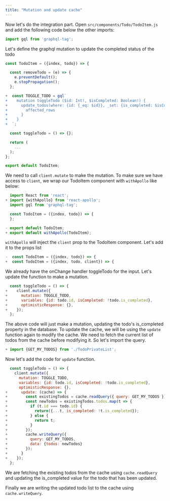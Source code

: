 ```yaml
---
title: "Mutation and update cache"
---
```


Now let's do the integration part. Open `src/components/Todo/TodoItem.js` and add the following code below the other imports:

```javascript
import gql from 'graphql-tag';
```
Let's define the graphql mutation to update the completed status of the todo

```javascript
const TodoItem = ({index, todo}) => {

  const removeTodo = (e) => {
    e.preventDefault();
    e.stopPropagation();
  };

+  const TOGGLE_TODO = gql`
+    mutation toggleTodo ($id: Int!, $isCompleted: Boolean!) {
+      update_todos(where: {id: {_eq: $id}}, _set: {is_completed: $isCompleted}) {
+        affected_rows
+      }
+    }
+  `;

  const toggleTodo = () => {};

  return (
    ...
  );
};

export default TodoItem;

```

We need to call `client.mutate` to make the mutation. To make sure we have access to `client`, we wrap our TodoItem component with `withApollo` like below:

```javascript
  import React from 'react';
+ import {withApollo} from 'react-apollo';
  import gql from 'graphql-tag';

  const TodoItem = ({index, todo}) => {
  };

- export default TodoItem;
+ export default withApollo(TodoItem);
```

`withApollo` will inject the `client` prop to the TodoItem component. Let's add it to the props list

```javascript
-  const TodoItem = ({index, todo}) => {
+  const TodoItem = ({index, todo, client}) => {
```

We already have the onChange handler toggleTodo for the input. Let's update the function to make a mutation.

```javascript
  const toggleTodo = () => {
+    client.mutate({
+      mutation: TOGGLE_TODO,
+      variables: {id: todo.id, isCompleted: !todo.is_completed},
+      optimisticResponse: {},
+    });
  };
```

The above code will just make a mutation, updating the todo's is_completed property in the database.
To update the cache, we will be using the `update` function again to modify the cache. We need to fetch the current list of todos from the cache before modifying it. So let's import the query.

```javascript
+ import {GET_MY_TODOS} from './TodoPrivateList';
```
Now let's add the code for `update` function.

```javascript
  const toggleTodo = () => {
    client.mutate({
      mutation: TOGGLE_TODO,
      variables: {id: todo.id, isCompleted: !todo.is_completed},
      optimisticResponse: {},
+      update: (cache) => {
+        const existingTodos = cache.readQuery({ query: GET_MY_TODOS });
+        const newTodos = existingTodos.todos.map(t => {
+          if (t.id === todo.id) {
+            return({...t, is_completed: !t.is_completed});
+          } else {
+            return t;
+          }
+        });
+        cache.writeQuery({
+          query: GET_MY_TODOS,
+          data: {todos: newTodos}
+        });
+      }
+    });
  };

```

We are fetching the existing todos from the cache using `cache.readQuery` and updating the is_completed value for the todo that has been updated.

Finally we are writing the updated todo list to the cache using `cache.writeQuery`.